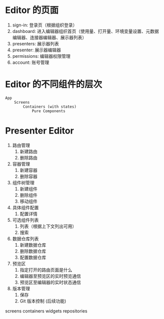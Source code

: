 # Editor 的页面

1. sign-in: 登录页（根据组织登录）
1. dashboard: 进入编辑器组织首页（使用量、打开量、环境变量设置、元数据编辑器、连接器编辑器、展示器列表）
1. presenters: 展示器列表
1. presenter: 展示器编辑器
1. permissions: 编辑器权限管理
1. account: 账号管理

# Editor 的不同组件的层次

```
App
    Screens
        Containers (with states)
            Pure Components
```

# Presenter Editor

1. 路由管理
   1. 新建路由
   2. 删除路由
1. 容器管理
   1. 新建容器
   1. 删除容器
1. 组件树管理
   1. 新建组件
   1. 删除组件
   1. 移动组件
1. 具体组件配置
   1. 配置详情
1. 可选组件列表
   1. 列表（根据上下文列出可用）
   1. 搜索
1. 数据仓库列表
   1. 新建数据仓库
   1. 删除数据仓库
   1. 配置数据仓库
1. 预览区
   1. 指定打开的路由页面是什么
   1. 编辑器至预览区的实时预览通信
   1. 预览区至编辑器的实时状态通信
1. 版本管理
   1. 保存
   1. Git 版本控制 (后续功能)

screens
containers
widgets
repositories
